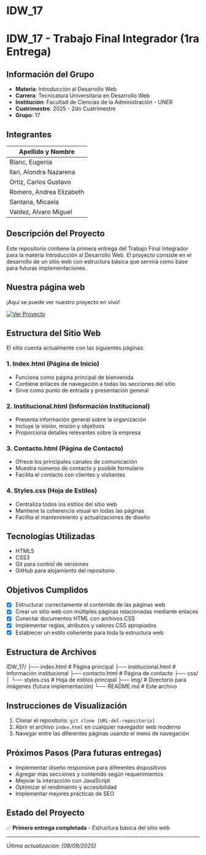 # IDW_17

# IDW_17 - Trabajo Final Integrador (1ra Entrega)

## Información del Grupo
- **Materia**: Introducción al Desarrollo Web
- **Carrera**: Tecnicatura Universitaria en Desarrollo Web
- **Institución**: Facultad de Ciencias de la Administración - UNER
- **Cuatrimestre**: 2025 - 2do Cuatrimestre
- **Grupo**: 17

## Integrantes
| Apellido y Nombre       |
|-------------------      |
| Blanc, Eugenia          |
| Ilari, Alondra Nazarena |
| Ortiz, Carlos Gustavo   |
| Romero, Andrea Elizabeth|
| Santana, Micaela        |
| Valdez, Alvaro Miguel   |

## Descripción del Proyecto
Este repositorio contiene la primera entrega del Trabajo Final Integrador para la materia Introducción al Desarrollo Web. El proyecto consiste en el desarrollo de un sitio web con estructura básica que servirá como base para futuras implementaciones.

## Nuestra página web
¡Aquí se puede ver nuestro proyecto en vivo!

[![Ver Proyecto](https://img.shields.io/badge/Ver_Clínica-007bff?style=for-the-badge&logo=heart&logoColor=fff)](https://raw.githack.com/Gustaf02/IDW_17/refs/heads/main/index.html)

## Estructura del Sitio Web
El sitio cuenta actualmente con las siguientes páginas:

### 1. Index.html (Página de Inicio)
- Funciona como página principal de bienvenida
- Contiene enlaces de navegación a todas las secciones del sitio
- Sirve como punto de entrada y presentación general

### 2. Institucional.html (Información Institucional)
- Presenta información general sobre la organización
- Incluye la visión, misión y objetivos
- Proporciona detalles relevantes sobre la empresa

### 3. Contacto.html (Página de Contacto)
- Ofrece los principales canales de comunicación
- Muestra números de contacto y posible formulario
- Facilita el contacto con clientes y visitantes

### 4. Styles.css (Hoja de Estilos)
- Centraliza todos los estilos del sitio web
- Mantiene la coherencia visual en todas las páginas
- Facilita el mantenimiento y actualizaciones de diseño

## Tecnologías Utilizadas
- HTML5
- CSS3
- Git para control de versiones
- GitHub para alojamiento del repositorio

## Objetivos Cumplidos
- [x] Estructurar correctamente el contenido de las páginas web
- [x] Crear un sitio web con múltiples páginas relacionadas mediante enlaces
- [x] Conectar documentos HTML con archivos CSS
- [x] Implementar reglas, atributos y valores CSS apropiados
- [x] Establecer un estilo coherente para toda la estructura web

## Estructura de Archivos

IDW_17/
├── index.html # Página principal
├── institucional.html # Información institucional
├── contacto.html # Página de contacto
├── css/
│ └── styles.css # Hoja de estilos principal
├── img/ # Directorio para imágenes (futura implementación)
└── README.md # Este archivo


## Instrucciones de Visualización
1. Clonar el repositorio: `git clone [URL-del-repositorio]`
2. Abrir el archivo `index.html` en cualquier navegador web moderno
3. Navegar entre las diferentes páginas usando el menú de navegación

## Próximos Pasos (Para futuras entregas)
- Implementar diseño responsive para diferentes dispositivos
- Agregar más secciones y contenido según requerimientos
- Mejorar la interacción con JavaScript
- Optimizar el rendimiento y accesibilidad
- Implementar mejores prácticas de SEO

## Estado del Proyecto
✅ **Primera entrega completada** - Estructura básica del sitio web

---

*Última actualización: [08/09/2025]*
